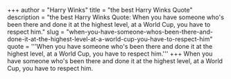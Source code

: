 +++
author = "Harry Winks"
title = "the best Harry Winks Quote"
description = "the best Harry Winks Quote: When you have someone who's been there and done it at the highest level, at a World Cup, you have to respect him."
slug = "when-you-have-someone-whos-been-there-and-done-it-at-the-highest-level-at-a-world-cup-you-have-to-respect-him"
quote = '''When you have someone who's been there and done it at the highest level, at a World Cup, you have to respect him.'''
+++
When you have someone who's been there and done it at the highest level, at a World Cup, you have to respect him.
